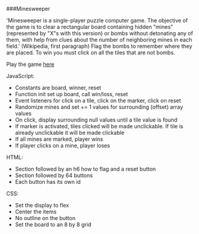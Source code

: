 ###Minesweeper

'Minesweeper is a single-player puzzle computer game. The objective of the game is to clear a rectangular board containing hidden "mines" (represented by "X"s with this version) or bombs without detonating any of them, with help from clues about the number of neighboring mines in each field.' (Wikipedia, first paragraph) Flag the bombs to remember where they are placed. To win you must click on all the tiles that are not bombs.

Play the game [here](https://mihof.github.io/minesweeper-project/)

JavaScript:
  * Constants are board, winner, reset
  * Function init set up board, call win/loss, reset
  * Event listeners for click on a tile, click on the marker, click on reset
  * Randomize mines and set += 1 values for surrounding (offset) array values
  * On click, display surrounding null values until a tile value is found
  * If marker is activated, tiles clicked will be made unclickable. If tile is already unclickable it will be made clickable
  * If all mines are marked, player wins
  * If player clicks on a mine, player loses

HTML:
  * Section followed by an h6 how to flag and a reset button
  * Section followed by 64 buttons
  * Each button has its own id

CSS:
  * Set the display to flex
  * Center the items
  * No outline on the button
  * Set the board to an 8 by 8 grid


